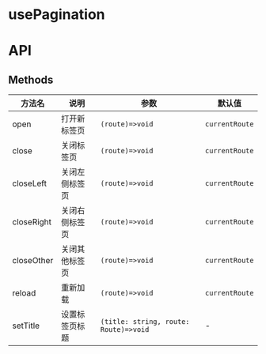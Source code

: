 # usePagination

# API

## Methods

| 方法名        | 说明      | 参数                                    | 默认值            |
|------------|---------|---------------------------------------|----------------|
| open       | 打开新标签页  | `(route)=>void`                       | `currentRoute` |
| close      | 关闭标签页   | `(route)=>void`                       | `currentRoute` |
| closeLeft  | 关闭左侧标签页 | `(route)=>void`                       | `currentRoute` |
| closeRight | 关闭右侧标签页 | `(route)=>void`                       | `currentRoute` |
| closeOther | 关闭其他标签页 | `(route)=>void`                       | `currentRoute` |
| reload     | 重新加载    | `(route)=>void`                       | `currentRoute` |
| setTitle   | 设置标签页标题 | `(title: string, route: Route)=>void` | -              |


